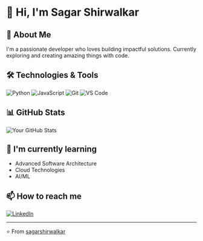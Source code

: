 # 👋 Hi, I'm Sagar Shirwalkar

## 💫 About Me
I'm a passionate developer who loves building impactful solutions. Currently exploring and creating amazing things with code.

## 🛠️ Technologies & Tools
![Python](https://img.shields.io/badge/-Python-3776AB?style=flat&logo=Python&logoColor=white)
![JavaScript](https://img.shields.io/badge/-JavaScript-F7DF1E?style=flat&logo=JavaScript&logoColor=black)
![Git](https://img.shields.io/badge/-Git-F05032?style=flat&logo=git&logoColor=white)
![VS Code](https://img.shields.io/badge/-VS%20Code-007ACC?style=flat&logo=visual-studio-code&logoColor=white)

## 📊 GitHub Stats
![Your GitHub Stats](https://github-readme-stats.vercel.app/api?username=sagarshirwalkar&show_icons=true&theme=radical)

## 🌱 I'm currently learning
- Advanced Software Architecture
- Cloud Technologies
- AI/ML

## 📫 How to reach me
[![LinkedIn](https://img.shields.io/badge/-LinkedIn-0077B5?style=flat&logo=LinkedIn&logoColor=white)](https://linkedin.com/in/sagarshirwalkar)

---
⭐️ From [sagarshirwalkar](https://github.com/sagarshirwalkar)
